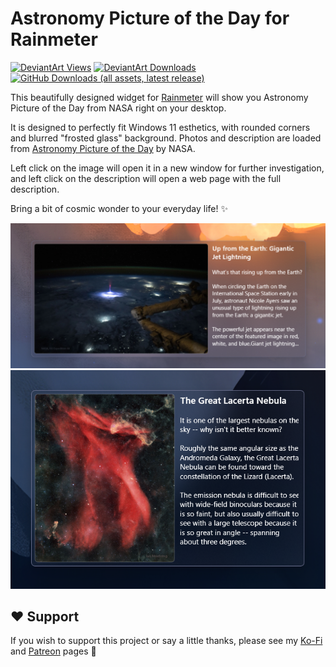 # Astronomy Picture of the Day for Rainmeter

[![DeviantArt Views](https://img.shields.io/badge/dynamic/json?url=https%3A%2F%2Fbackend.deviantart.com%2Foembed%3Furl%3Dhttps%3A%2F%2Fwww.deviantart.com%2Femvaized%2Fart%2FAstronomy-Picture-of-the-Day-skin-for-Rainmeter-1240116244&query=%24.community.statistics._attributes.views&logo=DeviantArt&logoColor=00e59b&label=views&labelColor=black&color=grey)](https://www.deviantart.com/emvaized/art/Astronomy-Picture-of-the-Day-skin-for-Rainmeter-1240116244)
[![DeviantArt Downloads](https://img.shields.io/badge/dynamic/json?url=https%3A%2F%2Fbackend.deviantart.com%2Foembed%3Furl%3Dhttps%3A%2F%2Fwww.deviantart.com%2Femvaized%2Fart%2FAstronomy-Picture-of-the-Day-skin-for-Rainmeter-1240116244&query=%24.community.statistics._attributes.downloads&label=downloads&logo=DeviantArt&logoColor=00e59b&labelColor=black&color=grey)](https://www.deviantart.com/emvaized/art/Astronomy-Picture-of-the-Day-skin-for-Rainmeter-1240116244)
[![GitHub Downloads (all assets, latest release)](https://img.shields.io/github/downloads/emvaized/astronomy_picture_of_the_day_rainmeter/latest/total?logo=github&label=github+downloads)](https://github.com/emvaized/astronomy_picture_of_the_day_rainmeter/releases/latest)

This beautifully designed widget for [Rainmeter](https://www.rainmeter.net/) will show you Astronomy Picture of the Day from NASA right on your desktop. 

It is designed to perfectly fit Windows 11 esthetics, with rounded corners and blurred "frosted glass" background. Photos and description are loaded from [Astronomy Picture of the Day](https://apod.nasa.gov/apod/) by NASA.

Left click on the image will open it in a new window for further investigation, and left click on the description will open a web page with the full description. 

Bring a bit of cosmic wonder to your everyday life! ✨ 

![Screenshot 2](./screenshots/2.png)
![Screenshot 1](./screenshots/1.png)

## ❤️ Support
If you wish to support this project or say a little thanks, please see my [Ko-Fi](https://ko-fi.com/emvaized) and [Patreon](https://www.patreon.com/emvaized) pages 🙏
